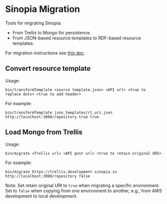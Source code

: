 # Sinopia Migration

Tools for migrating Sinopia:
* From Trellis to Mongo for persistence.
* From JSON-based resource templates to RDF-based resource templates.

For migration instructions see [this doc](https://docs.google.com/document/d/10rtPjkuTuRw8mQEMAnAo6nxkv60Hz66N-K7cLq63IH0/edit?usp=sharing).

## Convert resource template
Usage:
```
bin/transformTemplate <source template.json> <API url> <true to replace dots> <true to add header>
```
For example:
```
bin/transformTemplate json_templates/rt_uri.json http://localhost:3000/repository true true
```

## Load Mongo from Trellis
Usage:
```
bin/migrate <Trellis url> <API post url> <true to retain original URI>
```
For example:
```
bin/migrate https://trellis.development.sinopia.io http://localhost:3000/repository false
```

Note: Set retain original URI to `true` when migrating a specific environment. Set to `false` when copying from one environment to another, e.g., from AWS development to local development.
